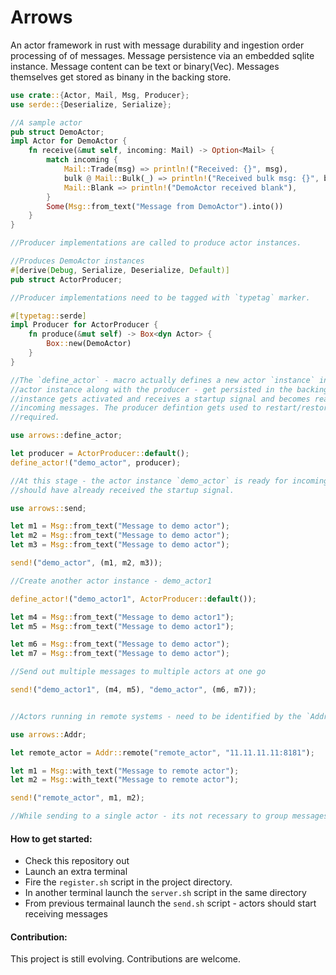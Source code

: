 # Arrows
An actor framework in rust with message durability and ingestion order processing of of messages. Message persistence via an embedded sqlite instance. Message content can be text or binary(Vec<u8>). Messages themselves get stored as binany in the backing store.

```rust
use crate::{Actor, Mail, Msg, Producer};
use serde::{Deserialize, Serialize};

//A sample actor
pub struct DemoActor;
impl Actor for DemoActor {
    fn receive(&mut self, incoming: Mail) -> Option<Mail> {
        match incoming {
            Mail::Trade(msg) => println!("Received: {}", msg),
            bulk @ Mail::Bulk(_) => println!("Received bulk msg: {}", bulk),
            Mail::Blank => println!("DemoActor received blank"),
        }
        Some(Msg::from_text("Message from DemoActor").into())
    }
}

//Producer implementations are called to produce actor instances.

//Produces DemoActor instances
#[derive(Debug, Serialize, Deserialize, Default)]
pub struct ActorProducer;

//Producer implementations need to be tagged with `typetag` marker.

#[typetag::serde]
impl Producer for ActorProducer {
    fn produce(&mut self) -> Box<dyn Actor> {
        Box::new(DemoActor)
    }
}

//The `define_actor` - macro actually defines a new actor `instance` in the system. The
//actor instance along with the producer - get persisted in the backing store, the actor
//instance gets activated and receives a startup signal and becomes ready to process
//incoming messages. The producer defintion gets used to restart/restore the actor as
//required.

use arrows::define_actor;

let producer = ActorProducer::default();
define_actor!("demo_actor", producer);

//At this stage - the actor instance `demo_actor` is ready for incoming messages. It
//should have already received the startup signal.

use arrows::send;

let m1 = Msg::from_text("Message to demo actor");
let m2 = Msg::from_text("Message to demo actor");
let m3 = Msg::from_text("Message to demo actor");

send!("demo_actor", (m1, m2, m3));

//Create another actor instance - demo_actor1

define_actor!("demo_actor1", ActorProducer::default());

let m4 = Msg::from_text("Message to demo actor1");
let m5 = Msg::from_text("Message to demo actor1");

let m6 = Msg::from_text("Message to demo actor");
let m7 = Msg::from_text("Message to demo actor");

//Send out multiple messages to multiple actors at one go

send!("demo_actor1", (m4, m5), "demo_actor", (m6, m7));


//Actors running in remote systems - need to be identified by the `Addr` construct:

use arrows::Addr;

let remote_actor = Addr::remote("remote_actor", "11.11.11.11:8181");

let m1 = Msg::with_text("Message to remote actor");
let m2 = Msg::with_text("Message to remote actor");

send!("remote_actor", m1, m2);

//While sending to a single actor - its not recessary to group messages within braces.
```

#### How to get started:

* Check this repository out
* Launch an extra terminal
* Fire the `register.sh` script in the project directory.
* In another terminal launch the `server.sh` script in the same directory
* From previous termainal launch the `send.sh` script - actors should start receiving messages


#### Contribution: 
This project is still evolving. Contributions are welcome.
